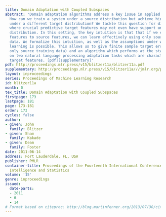 ```yaml
---
title: Domain Adaptation with Coupled Subspaces
abstract: 'Domain adaptation algorithms address a key issue in applied machine learning:
  How can we train a system under a source distribution but achieve high performance
  under a different target distribution? We tackle this question for divergent distributions
  where crucial predictive target features may not even have support under the source
  distribution. In this setting, the key intuition is that that if we can link target-specific
  features to source features, we can learn effectively using only source labeled
  data. We formalize this intuition, as well as the assumptions under which such coupled
  learning is possible. This allows us to give finite sample target error bounds (using
  only source training data) and an algorithm which performs at the state-of-the-art
  on two natural language processing adaptation tasks which are characterized by novel
  target features. [pdf][supplementary]'
pdf: http://proceedings.mlr.press/v15/blitzer11a/blitzer11a.pdf
supplementary: http://proceedings.mlr.press/v15/blitzer11a///jmlr.org/proceedings/papers/v15/blitzer11a/blitzer11aSupple.pdf
layout: inproceedings
series: Proceedings of Machine Learning Research
id: blitzer11a
month: 0
tex_title: Domain Adaptation with Coupled Subspaces
firstpage: 173
lastpage: 181
page: 173-181
order: 173
cycles: false
author:
- given: John
  family: Blitzer
- given: Sham
  family: Kakade
- given: Dean
  family: Foster
date: 2011-06-14
address: Fort Lauderdale, FL, USA
publisher: PMLR
container-title: Proceedings of the Fourteenth International Conference on Artificial
  Intelligence and Statistics
volume: '15'
genre: inproceedings
issued:
  date-parts:
  - 2011
  - 6
  - 14
# Format based on citeproc: http://blog.martinfenner.org/2013/07/30/citeproc-yaml-for-bibliographies/
---
```

